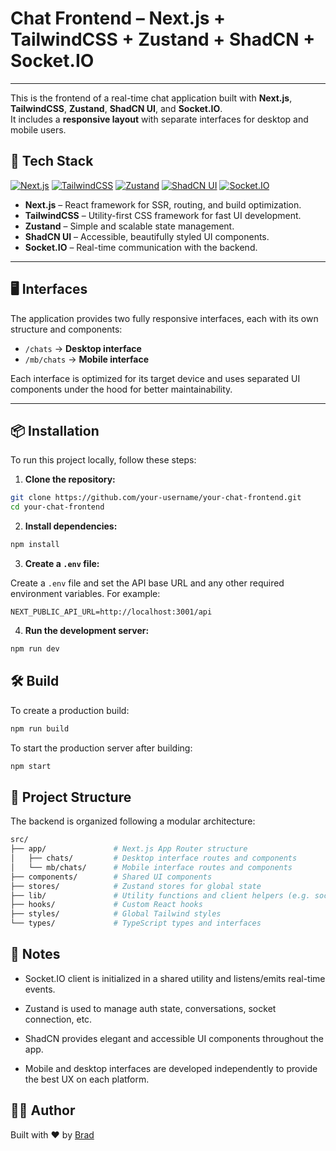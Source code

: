# Chat Frontend – Next.js + TailwindCSS + Zustand + ShadCN + Socket.IO

---

This is the frontend of a real-time chat application built with **Next.js**, **TailwindCSS**, **Zustand**, **ShadCN UI**, and **Socket.IO**.  
It includes a **responsive layout** with separate interfaces for desktop and mobile users.

## 🚀 Tech Stack

[![Next.js](https://img.shields.io/badge/Next.js-000000?style=for-the-badge&logo=next.js&logoColor=white)](https://nextjs.org/)
[![TailwindCSS](https://img.shields.io/badge/TailwindCSS-06B6D4?style=for-the-badge&logo=tailwindcss&logoColor=white)](https://tailwindcss.com/)
[![Zustand](https://img.shields.io/badge/Zustand-000000?style=for-the-badge&logo=zustand&logoColor=white)](https://github.com/pmndrs/zustand)
[![ShadCN UI](https://img.shields.io/badge/ShadCN_UI-blueviolet?style=for-the-badge)](https://ui.shadcn.dev/)
[![Socket.IO](https://img.shields.io/badge/Socket.IO-010101?style=for-the-badge&logo=socket.io&logoColor=white)](https://socket.io/)

- **Next.js** – React framework for SSR, routing, and build optimization.
- **TailwindCSS** – Utility-first CSS framework for fast UI development.
- **Zustand** – Simple and scalable state management.
- **ShadCN UI** – Accessible, beautifully styled UI components.
- **Socket.IO** – Real-time communication with the backend.

---

## 🖥️ Interfaces

The application provides two fully responsive interfaces, each with its own structure and components:

- `/chats` → **Desktop interface**
- `/mb/chats` → **Mobile interface**

Each interface is optimized for its target device and uses separated UI components under the hood for better maintainability.

---

## 📦 Installation

To run this project locally, follow these steps:

1. **Clone the repository:**

```bash
git clone https://github.com/your-username/your-chat-frontend.git
cd your-chat-frontend
```

2. **Install dependencies:**

```bash
npm install
```

3. **Create a `.env` file:**

Create a `.env` file and set the API base URL and any other required environment variables. For example:

```env
NEXT_PUBLIC_API_URL=http://localhost:3001/api
```

4. **Run the development server:**

```bash
npm run dev
```

## 🛠️ Build

To create a production build:

```bash
npm run build
```

To start the production server after building:

```bash
npm start
```

## 📁 Project Structure

The backend is organized following a modular architecture:

```bash
src/
├── app/               # Next.js App Router structure
│   ├── chats/         # Desktop interface routes and components
│   └── mb/chats/      # Mobile interface routes and components
├── components/        # Shared UI components
├── stores/            # Zustand stores for global state
├── lib/               # Utility functions and client helpers (e.g. socket)
├── hooks/             # Custom React hooks
├── styles/            # Global Tailwind styles
└── types/             # TypeScript types and interfaces
```

## 📌 Notes

- Socket.IO client is initialized in a shared utility and listens/emits real-time events.

- Zustand is used to manage auth state, conversations, socket connection, etc.

- ShadCN provides elegant and accessible UI components throughout the app.

- Mobile and desktop interfaces are developed independently to provide the best UX on each platform.

## 👨‍💻 Author

Built with ❤️ by [Brad](https://github.com/BradMoyetones)
